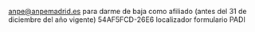 anpe@anpemadrid.es para darme de baja como afiliado (antes del 31 de diciembre del año vigente)
54AF5FCD-26E6 localizador formulario PADI